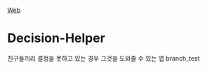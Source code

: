 [Web](https://github.com/Hanyang-Erica-Oss-dev-2020-Undecided/Decision-Helper/projects/3#card-40381172)


# Decision-Helper
친구들끼리 결정을 못하고 있는 경우 그것을 도와줄 수 있는 앱
branch_test

